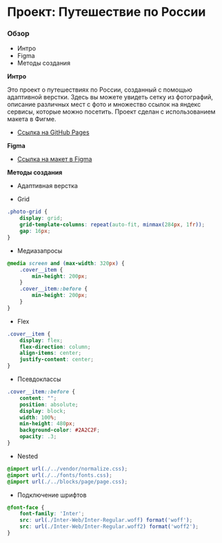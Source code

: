 # Проект: Путешествие по России

### Обзор
* Интро
* Figma
* Методы создания

**Интро**

Это проект о путешествиях по России, созданный с помощью адаптивной верстки. Здесь вы можете увидеть сетку из фотографий, описание различных мест с фото и множество ссылок на яндекс сервисы, которые можно посетить. Проект сделан с использованием макета в Фигме.
* [Ссылка на GitHub Pages](https://chaosyella.github.io/russian-travel/)

**Figma**

* [Ссылка на макет в Figma](https://www.figma.com/file/5S2WSbEFL6awjVWJ0NWL8Q/Sprint-3_-Russia-_-desktop-mobile?node-id=28503%3A0)

**Методы создания**

* Адаптивная верстка


* Grid

```css
.photo-grid {
    display: grid;
    grid-template-columns: repeat(auto-fit, minmax(284px, 1fr));
    gap: 16px;
}
```

* Медиазапросы

```css
@media screen and (max-width: 320px) {
    .cover__item {
        min-height: 200px;
    }
    .cover__item::before {
        min-height: 200px;
    }
}
```

* Flex

```css
.cover__item {
    display: flex;
    flex-direction: column;
    align-items: center;
    justify-content: center;
}
```

* Псевдоклассы

```css
.cover__item::before {
    content: "";
    position: absolute;
    display: block;
    width: 100%;
    min-height: 480px;
    background-color: #2A2C2F;
    opacity: .3;
}
```

* Nested

```css
@import url(./../vendor/normalize.css);
@import url(./../fonts/fonts.css);
@import url(./../blocks/page/page.css);
```

* Подключение шрифтов

```css
@font-face {
    font-family: 'Inter';
    src: url(./Inter-Web/Inter-Regular.woff) format('woff');
    src: url(./Inter-Web/Inter-Regular.woff2) format('woff2');
}
```
